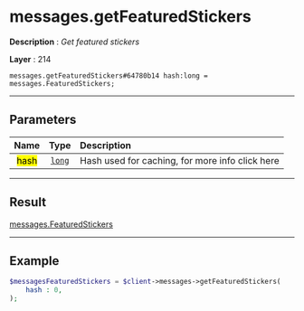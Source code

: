 # messages.getFeaturedStickers

**Description** : *Get featured stickers*

**Layer** : 214

```tl
messages.getFeaturedStickers#64780b14 hash:long = messages.FeaturedStickers;
```

---

## Parameters

| Name | Type | Description |
| :---: | :---: | :--- |
| <mark>hash</mark> | [`long`](type/long) | Hash used for caching, for more info click here |

---

## Result

[messages.FeaturedStickers](type/messages.FeaturedStickers)

---

## Example

```php
$messagesFeaturedStickers = $client->messages->getFeaturedStickers(
	hash : 0,
);
```